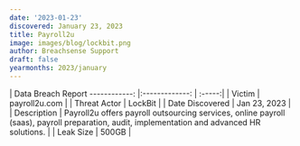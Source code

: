 ```yaml
---
date: '2023-01-23'
discovered: January 23, 2023
title: Payroll2u
image: images/blog/lockbit.png
author: Breachsense Support
draft: false
yearmonths: 2023/january
---
```



| Data Breach Report
------------:     |:-------------:    | :-----:|
| Victim      | payroll2u.com      | 
| Threat Actor      | LockBit      | 
| Date Discovered      | Jan 23, 2023      | 
| Description      | Payroll2u offers payroll outsourcing services, online payroll (saas), payroll preparation, audit, implementation and advanced HR solutions.      | 
| Leak Size      | 500GB      | 

